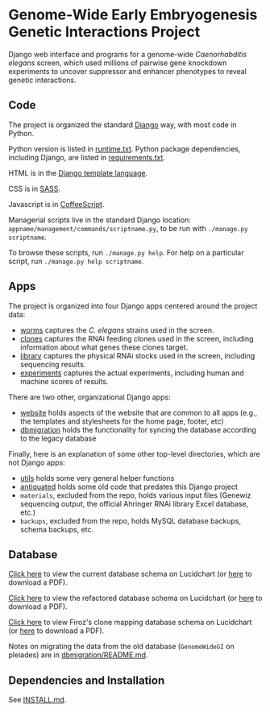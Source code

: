 # Genome-Wide Early Embryogenesis Genetic Interactions Project

Django web interface and programs for a genome-wide
*Caenorhabditis elegans* screen, which used millions of pairwise gene
knockdown experiments to uncover suppressor and enhancer phenotypes to
reveal genetic interactions.


## Code

The project is organized the standard
[Django](https://www.djangoproject.com/) way, with most code in Python.

Python version is listed in [runtime.txt](runtime.txt).
Python package dependencies, including Django,
are listed in [requirements.txt](requirements.txt).

HTML is in the
[Django template language](https://docs.djangoproject.com/en/dev/topics/templates/).

CSS is in [SASS](http://sass-lang.com/).

Javascript is in [CoffeeScript](http://coffeescript.org/).

Managerial scripts live in the standard Django location:
`appname/management/commands/scriptname.py`, to be run with
`./manage.py scriptname`.

To browse these scripts, run `./manage.py help`.
For help on a particular script, run `./manage.py help scriptname`.


## Apps

The project is organized into four Django apps centered around the project
data:

- [worms](worms) captures the *C. elegans* strains used in the screen.
- [clones](clones) captures the RNAi feeding clones used in the screen,
including information about what genes these clones target.
- [library](library) captures the physical RNAi stocks used in the screen,
including sequencing results.
- [experiments](experiments) captures the actual experiments, including
human and machine scores of results.


There are two other, organizational Django apps:

- [website](website) holds aspects of the website that are common to all apps
(e.g., the templates and stylesheets for the home page, footer, etc)
- [dbmigration](dbmigration) holds the functionality for syncing the database according to
the legacy database


Finally, here is an explanation of some other top-level directories, which
are not Django apps:

- [utils](utils) holds some very general helper functions
- [antiquated](antiquated) holds some old code that predates this Django project
- `materials`, excluded from the repo, holds various input files (Genewiz
sequencing output, the official Ahringer RNAi library Excel database, etc.)
- `backups`, excluded from the repo, holds MySQL database backups, schema
backups, etc.


## Database

[Click here](https://www.lucidchart.com/documents/view/b63066e2-0f57-4d04-a828-65cf62bf1bb0)
to view the current database schema on Lucidchart
(or [here](https://www.lucidchart.com/publicSegments/view/85dfbf91-11fd-4afa-9392-84d26330b648/image.pdf)
to download a PDF).

[Click here](https://www.lucidchart.com/documents/view/18217c4a-69c6-44f8-bf4f-0acf15e28973)
to view the refactored database schema on Lucidchart
(or [here](https://www.lucidchart.com/publicSegments/view/a3361480-4c9a-43ba-8be5-84f798391cef/image.pdf)
to download a PDF).

[Click here](https://www.lucidchart.com/documents/view/aa16dc41-3f3f-4944-bc5b-982697bb8ba9)
to view Firoz's clone mapping database schema on Lucidchart
(or [here](https://www.lucidchart.com/publicSegments/view/84b7950c-3e2c-4446-a954-47208a38d098/image.pdf)
to download a PDF).

Notes on migrating the data from the old database
(`GenomeWideGI` on pleiades)
are in [dbmigration/README.md](dbmigration/README.md).


## Dependencies and Installation

See [INSTALL.md](INSTALL.md).
